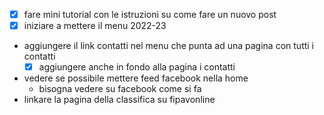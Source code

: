 - [x] fare mini tutorial con le istruzioni su come fare un nuovo post
- [x] iniziare a mettere il menu 2022-23
- aggiungere il link contatti nel menu che punta ad una pagina con tutti i contatti
	- [x] aggiungere anche in fondo alla pagina i contatti
- vedere se possibile mettere feed facebook nella home
    - bisogna vedere su facebook come si fa
- linkare la pagina della classifica su fipavonline
